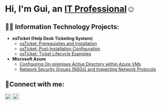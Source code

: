 <h1>Hi, I'm Gui, an <a href="https://www.linkedin.com/in/cardosoguisilva/">IT Professional</a>☺</h1>

<h2>👨‍💻 Information Technology Projects:</h2>

- <b>osTicket (Help Desk Ticketing System)</b>
  - [osTicket: Prerequisites and Installation](https://github.com/cardosoguisilva/osticket-prereqs)
  - [osTicket: Post-Installation Configuration](https://github.com/cardosoguisilva/post-install-config)
  - [osTicket: Ticket Lifecycle Examples](https://github.com/cardosoguisilva/ticket-lifecycle)
- <b>Microsoft Azure</b>
  - [Configuring On-premises Active Directory within Azure VMs](https://github.com/cardosoguisilva/configure-ad)
  - [Network Security Groups (NSGs) and Inspecting Network Protocols](https://github.com/cardosoguisilva/azure-network-protocols)

<h2>🤳Connect with me:</h2>


[<img align="left" alt="Josh | LinkedIn" width="22px" src="https://cdn.jsdelivr.net/npm/simple-icons@v3/icons/linkedin.svg" />][linkedin]
[<img align="left" alt="Josh | Instagram" width="22px" src="https://cdn.jsdelivr.net/npm/simple-icons@v3/icons/instagram.svg" />][instagram]


[instagram]: https://www.instagram.com/cardosoguisilva
[linkedin]: https://linkedin.com/in/cardosoguisilva
